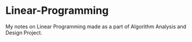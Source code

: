 # Linear-Programming
My notes on Linear Programming made as a part of Algorithm Analysis and Design Project.

